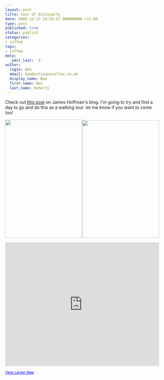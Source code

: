 ```yaml
---
layout: post
title: tour of disloyalty
date: 2009-12-17 14:16:57.000000000 +11:00
type: post
published: true
status: publish
categories:
- coffee
tags:
- coffee
meta:
  _edit_last: '1'
author:
  login: Ben
  email: ben@notionparallax.co.uk
  display_name: Ben
  first_name: Ben
  last_name: Doherty
---
```

<p>Check out<a href="http://www.jimseven.com/2009/12/17/gwilyms-disloyalty-card/"> this post</a> on James Hoffman's blog. I'm going to try and find a day to go and do this as a walking tour. let me know if you want to come too!</p>
<p><img class="alignnone" title="Disloyalty Card" src="{{ site.baseurl }}/assets/4191014161_f9d38e5c20_d.jpg" alt="" width="250" height="383" /><img class="alignnone" title="Disloyalty Card 2" src="{{ site.baseurl }}/assets/4191778090_7704401c50_d.jpg" alt="" width="250" height="381" /></p>
<p><iframe width="500" height="400" frameborder="0" scrolling="no" marginheight="0" marginwidth="0" src="http://maps.google.co.uk/maps?f=d&amp;source=s_d&amp;saddr=W1G+0JF+(%40+the+Match+Bar)&amp;daddr=WC1N+3HZ+(The+Espresso+Room)+to:EC1+(The+Whitecross+Coffee+Cart)+to:E1+6JE+(Prufrock+Coffee)+to:EC2M+4TP+(Taylor+St+Baristas)+to:E1+6QR+(Nude+Espresso)+to:E2+7SJ+(Taste+of+Bitter+Love)+to:E8+4PH+(Climpson+And+Sons)+to:N1+4NH+(Tina,+we+salute+you)&amp;hl=en&amp;geocode=FSgTEgMdr9H9_ykpub891Rp2SDGeEiyo5W-gmg%3BFdIoEgMdhCr-_ykFbKlfNht2SDHIlJRK5vStjg%3BFUAyEgMdK4v-_yntHupMQxt2SDF1FaZHUb24PQ%3BFRI7EgMdPc7-_ynbCyFuuhx2SDF1jS5c3GouMg%3BFTMXEgMdMsr-_ylTbp3-shx2SDEM7VVQePrJ2w%3BFeMiEgMdc-L-_ykVb-nVtRx2SDHJ4PAemUqavQ%3BFdRMEgMdivP-_ynJKHTLwBx2SDEp0-IeXjiB6g%3BFW9jEgMdLg7__ynHnIbN6Rx2SDF-oqZ5m937oA%3BFUiUEgMdu8r-_ym76Xf_jhx2SDFFS_pAeVQg-A&amp;mra=ls&amp;dirflg=w&amp;sll=51.532455,0.003777&amp;sspn=0.176837,0.349846&amp;ie=UTF8&amp;t=h&amp;ll=51.532882,-0.101967&amp;spn=0.042714,0.085659&amp;z=13&amp;output=embed"></iframe></p>
<p>
  <small><a href="http://maps.google.co.uk/maps?f=d&amp;source=embed&amp;saddr=W1G+0JF+(%40+the+Match+Bar)&amp;daddr=WC1N+3HZ+(The+Espresso+Room)+to:EC1+(The+Whitecross+Coffee+Cart)+to:E1+6JE+(Prufrock+Coffee)+to:EC2M+4TP+(Taylor+St+Baristas)+to:E1+6QR+(Nude+Espresso)+to:E2+7SJ+(Taste+of+Bitter+Love)+to:E8+4PH+(Climpson+And+Sons)+to:N1+4NH+(Tina,+we+salute+you)&amp;hl=en&amp;geocode=FSgTEgMdr9H9_ykpub891Rp2SDGeEiyo5W-gmg%3BFdIoEgMdhCr-_ykFbKlfNht2SDHIlJRK5vStjg%3BFUAyEgMdK4v-_yntHupMQxt2SDF1FaZHUb24PQ%3BFRI7EgMdPc7-_ynbCyFuuhx2SDF1jS5c3GouMg%3BFTMXEgMdMsr-_ylTbp3-shx2SDEM7VVQePrJ2w%3BFeMiEgMdc-L-_ykVb-nVtRx2SDHJ4PAemUqavQ%3BFdRMEgMdivP-_ynJKHTLwBx2SDEp0-IeXjiB6g%3BFW9jEgMdLg7__ynHnIbN6Rx2SDF-oqZ5m937oA%3BFUiUEgMdu8r-_ym76Xf_jhx2SDFFS_pAeVQg-A&amp;mra=ls&amp;dirflg=w&amp;sll=51.532455,0.003777&amp;sspn=0.176837,0.349846&amp;ie=UTF8&amp;t=h&amp;ll=51.532882,-0.101967&amp;spn=0.042714,0.085659&amp;z=13" style="color:#0000FF;text-align:left">View Larger Map</a></small></p>

